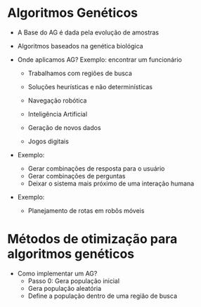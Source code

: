 # Algoritmos Genéticos

- A Base do AG é dada pela evolução de amostras

- Algoritmos baseados na genética biológica

- Onde aplicamos AG? Exemplo: encontrar um funcionário
    * Trabalhamos com regiões de busca 
    * Soluções heurísticas e não determinísticas 

    * Navegação robótica 
    * Inteligência Artificial
    * Geração de novos dados
    * Jogos digitais

- Exemplo: 
    * Gerar combinações de resposta para o usuário 
    * Gerar combinações de perguntas
    * Deixar o sistema mais próximo de uma interação humana 

- Exemplo:
    * Planejamento de rotas em robôs móveis

# Métodos de otimização para algoritmos genéticos

- Como implementar um AG?
    * Passo 0: Gera população inicial
    - Gera população aleatória 
    - Define a população dentro de uma região de busca

    